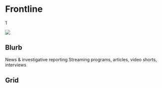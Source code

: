 # Frontline

1

![](https://s3.amazonaws.com/wgbhstocksales.org/clip_1.png)

## Blurb

News & investigative reporting Streaming programs, articles, video shorts,
interviews

## Grid
